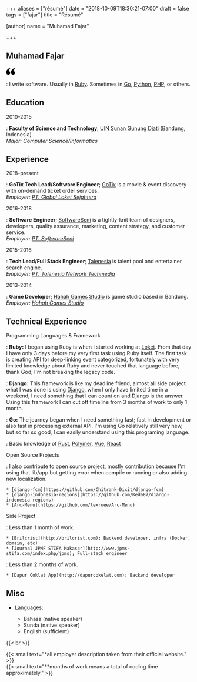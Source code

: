 +++
aliases = ["résumé"]
date = "2018-10-09T18:30:21-07:00"
draft = false
tags = ["fajar"]
title = "Résumé"

[author]
  name = "Muhamad Fajar"

+++

Muhamad Fajar
-------------
<svg xmlns="http://www.w3.org/2000/svg" width="24" height="24" viewBox="0 0 24 24"><path d="M13 14.725c0-5.141 3.892-10.519 10-11.725l.984 2.126c-2.215.835-4.163 3.742-4.38 5.746 2.491.392 4.396 2.547 4.396 5.149 0 3.182-2.584 4.979-5.199 4.979-3.015 0-5.801-2.305-5.801-6.275zm-13 0c0-5.141 3.892-10.519 10-11.725l.984 2.126c-2.215.835-4.163 3.742-4.38 5.746 2.491.392 4.396 2.547 4.396 5.149 0 3.182-2.584 4.979-5.199 4.979-3.015 0-5.801-2.305-5.801-6.275z"/></svg>

:   I write software. Usually in [Ruby][ruby]. Sometimes in [Go][go], [Python][python], [PHP][php], or others.

Education
---------
2010-2015

:   **Faculty of Science and Technology**; [UIN Sunan Gunung Djati][uin] (Bandung, Indonesia)\
    *Major: Computer Science/Informatics*

Experience
-----------
2018-present

:   **GoTix Tech Lead/Software Engineer**; [GoTix][gotix] is a movie &
    event discovery with on-demand ticket order services.\
    *Employer: [PT. Global Loket Sejahtera][loket]*

2016-2018

:   **Software Engineer**; [SoftwareSeni][softwareseni] is a tightly-knit 
    team of designers, developers, quality assurance, marketing, content
    strategy, and customer service.\
    *Employer: [PT. SoftwareSeni][softwareseni]*

2015-2016

:   **Tech Lead/Full Stack Engineer**; [Talenesia][talenesia] is
    talent pool and entertainer search engine.\
    *Employer: [PT. Talenesia Network Techmedia][talenesia]*

2013-2014

:   **Game Developer**; [Hahah Games Studio][hahah] is game
    studio based in Bandung.\
    *Employer: [Hahah Games Studio][hahah]*

Technical Experience
---------------------
Programming Languages & Framework

:   **Ruby:** I began using Ruby is when I started working at [Lokét][loket].
    From that day I have only 3 days before my very first task using Ruby itself.
    The first task is creating API for deep-linking event categorized, fortunately
    with very limited knowledge about Ruby and never touched that language before,
    thank God, I'm not breaking the legacy code.

:   **Django:** This framework is like my deadline friend, almost all side project
    what I was done is using [Django][django], when I only have limited time in a
    weekend, I need something that I can count on and Django is the answer. Using
    this framework I can cut off timeline from 3 months of work to only 1 month.

:   **Go:** The journey began when I need something fast; fast in development or
    also fast in processing external API. I'm using Go relatively still very new,
    but so far so good, I can easily understand using this programing language.

:   Basic knowledge of [Rust][rust], [Polymer][polymer], [Vue][vue], [React][react]

Open Source Projects

:   I also contribute to open source project, mostly contribution because I'm
    using that lib/app but getting error when compile or running or also adding
    new localization.
    
    * [django-fcm](https://github.com/Chitrank-Dixit/django-fcm)
    * [django-indonesia-regions](https://github.com/Keda87/django-indonesia-regions)
    * [Arc-Menu](https://github.com/lexruee/Arc-Menu)

Side Project

:   Less than 1 month of work.

    * [Brilcrist](http://brilcrist.com); Backend developer, infra (Docker, domain, etc)   
    * [Journal JPMF STIFA Makasar](http://www.jpms-stifa.com/index.php/jpms); Full-stack engineer
    
:   Less than 2 months of work.

    * [Dapur Coklat App](http://dapurcokelat.com); Backend developer

Misc
----
* Languages:

    * Bahasa (native speaker)
    * Sunda (native speaker)
    * English (sufficient)


{{< br >}}

{{< small text="*all employer description taken from their official website." >}}\
{{< small text="**months of work means a total of coding time approximately." >}}

[ruby]: https://www.ruby-lang.org/en/
[python]: https://www.python.org/
[go]: https://golang.org/
[php]: https://www.php.net/
[uin]: https://uinsgd.ac.id/
[gotix]: https://go-tix.id/
[loket]: https://loket.com/
[softwareseni]: https://softwareseni.co.id/
[talenesia]: https://www.talenesia.com/
[hahah]: https://www.hahahgames.com/
[django]: https://www.djangoproject.com/
[rust]: https://www.rust-lang.org/
[polymer]: https://www.polymer-project.org/
[vue]: https://vuejs.org/
[react]: https://reactjs.org/
